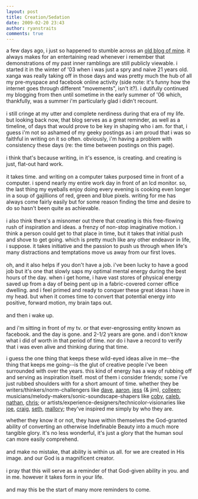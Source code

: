 ```yaml
---
layout: post
title: Creation/Sedation
date: 2009-02-20 23:43
author: ryanstraits
comments: true
---
```

<p>a few days ago, i just so happened to stumble across an <a href="http://www.xanga.com/home.aspx?user=bluestarmorning">old blog of mine</a>. it always makes for an entertaining read whenever i remember that demonstrations of my past inner ramblings are still publicly viewable. i started it in the winter of '03 when i was just a spry and naive 21 years old. xanga was really taking off in those days and was pretty much the hub of all my pre-myspace and facebook online activity (side note: it's funny how the internet goes through different "movements", isn't it?). i dutifully continued my blogging from then until sometime in the early summer of '06 which, thankfully, was a summer i'm particularly glad i didn't recount. <br /><br />i still cringe at my utter and complete nerdiness during that era of my life. but looking back now, that blog serves as a great reminder, as well as a timeline, of days that would prove to be key in shaping who i am. for that, i guess i'm not so ashamed of my geeky postings as i am proud that i was so faithful in writing on it so often. obviously, i'm having a problem with consistency these days (re: the time between postings on this page).<br /><br />i think that's because writing, in it's essence, is creating. and creating is just, flat-out hard work.<br /><br />it takes time. and writing on a computer takes purposed time in front of a computer. i spend nearly my entire work day in front of an lcd monitor. so, the last thing my eyeballs enjoy doing every evening is cooking even longer in a soup of gajillions of red, green and blue pixels. writing for me has always come fairly easily but for some reason finding the time and desire to do so hasn't been quite as achievable.<br /><br />i also think there's a misnomer out there that creating is this free-flowing rush of inspiration and ideas. a frenzy of non-stop imaginative motion. i think a person could get to that place in time, but it takes that initial push and shove to get going. which is pretty much like any other endeavor in life, i suppose. it takes initiative and the passion to push us through when life's many distractions and temptations move us away from our first loves.<br /><br />oh, and it also helps if you don't have a job. i've been lucky to have a good job but it's one that slowly saps my optimal mental energy during the best hours of the day. when i get home, i have vast stores of physical energy saved up from a day of being pent up in a fabric-covered corner office dwelling. and i feel primed and ready to conquer these great ideas i have in my head. but when it comes time to convert that potential energy into positive, forward motion, my brain taps out.<br /><br />and then i wake up.<br /><br />and i'm sitting in front of my tv. or that ever-engrossing entity known as facebook. and the day is gone. and 2-1/2 years are gone. and i don't know what i did of worth in that period of time. nor do i have a record to verify that i was even alive and thinking during that time.</p>
<p>i guess the one thing that keeps these wild-eyed ideas alive in me--the thing that keeps me going--is the glut of creative people i've been surrounded with over the years. this kind of energy has a way of rubbing off and serving as inspiration itself. most of them i consider friends; some i've just rubbed shoulders with for a short amount of time. whether they be writers/thinkers/norm-challengers like <a href="http://dreamerswell.wordpress.com/">dave</a>, <a href="http://poisontree.wordpress.com/">aaron</a>, <a href="http://jesstock.blogspot.com/">jess</a> (&amp; jim), <a href="http://colleenwatson.wordpress.com/">colleen</a>; musicians/melody-makers/sonic-soundscape-shapers like <a href="http://jacobra.squarespace.com/">coby</a>, <a href="http://www.myspace.com/calebwinn">caleb</a>, <a href="http://www.myspace.com/thewinstonjazzroutine">nathan</a>, <a href="http://www.myspace.com/discoveramerica">chris</a>; or artists/experience-designers/technicolor-visionaries like <a href="http://joehartzler.squarespace.com">joe</a>, <a href="http://craigwarner.net/">craig</a>, <a href="http://www.sethherman.com/">seth</a>, <a href="http://makeafunnyface.blogspot.com/">mallory</a>; they've inspired me simply by who they are.</p>
<p>whether they know it or not, they have within themselves the God-granted ability of converting an otherwise Indefinable Beauty into a much more tangible glory. it's no less wonderful, it's just a glory that the human soul can more easily comprehend. <br /><br />and make no mistake, that ability is within us all. for we are created in His image. and our God is a magnificent creator.<br /><br />i pray that this will serve as a reminder of that God-given ability in you. and in me. however it takes form in your life.<br /><br />and may this be the start of many more reminders to come.</p>

